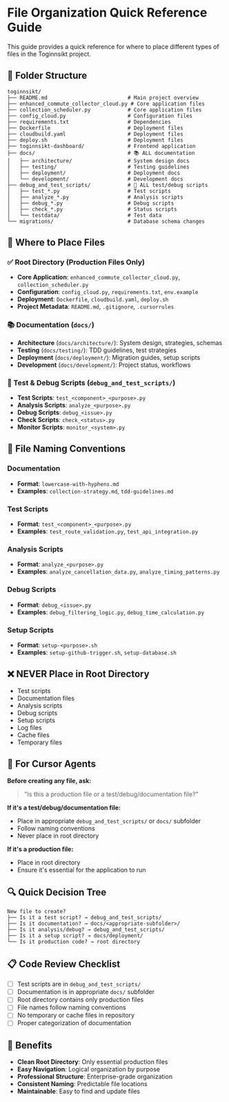 # File Organization Quick Reference Guide

This guide provides a quick reference for where to place different types of files in the Toginnsikt project.

## 📁 Folder Structure

```
toginnsikt/
├── README.md                          # Main project overview
├── enhanced_commute_collector_cloud.py # Core application files
├── collection_scheduler.py            # Core application files
├── config_cloud.py                    # Configuration files
├── requirements.txt                   # Dependencies
├── Dockerfile                         # Deployment files
├── cloudbuild.yaml                    # Deployment files
├── deploy.sh                          # Deployment files
├── toginnsikt-dashboard/              # Frontend application
├── docs/                              # 📚 ALL documentation
│   ├── architecture/                  # System design docs
│   ├── testing/                       # Testing guidelines
│   ├── deployment/                    # Deployment docs
│   └── development/                   # Development docs
├── debug_and_test_scripts/            # 🧪 ALL test/debug scripts
│   ├── test_*.py                      # Test scripts
│   ├── analyze_*.py                   # Analysis scripts
│   ├── debug_*.py                     # Debug scripts
│   ├── check_*.py                     # Status scripts
│   └── testdata/                      # Test data
└── migrations/                        # Database schema changes
```

## 🎯 Where to Place Files

### ✅ Root Directory (Production Files Only)
- **Core Application**: `enhanced_commute_collector_cloud.py`, `collection_scheduler.py`
- **Configuration**: `config_cloud.py`, `requirements.txt`, `env.example`
- **Deployment**: `Dockerfile`, `cloudbuild.yaml`, `deploy.sh`
- **Project Metadata**: `README.md`, `.gitignore`, `.cursorrules`

### 📚 Documentation (`docs/`)
- **Architecture** (`docs/architecture/`): System design, strategies, schemas
- **Testing** (`docs/testing/`): TDD guidelines, test strategies
- **Deployment** (`docs/deployment/`): Migration guides, setup scripts
- **Development** (`docs/development/`): Project status, workflows

### 🧪 Test & Debug Scripts (`debug_and_test_scripts/`)
- **Test Scripts**: `test_<component>_<purpose>.py`
- **Analysis Scripts**: `analyze_<purpose>.py`
- **Debug Scripts**: `debug_<issue>.py`
- **Check Scripts**: `check_<status>.py`
- **Monitor Scripts**: `monitor_<system>.py`

## 📝 File Naming Conventions

### Documentation
- **Format**: `lowercase-with-hyphens.md`
- **Examples**: `collection-strategy.md`, `tdd-guidelines.md`

### Test Scripts
- **Format**: `test_<component>_<purpose>.py`
- **Examples**: `test_route_validation.py`, `test_api_integration.py`

### Analysis Scripts
- **Format**: `analyze_<purpose>.py`
- **Examples**: `analyze_cancellation_data.py`, `analyze_timing_patterns.py`

### Debug Scripts
- **Format**: `debug_<issue>.py`
- **Examples**: `debug_filtering_logic.py`, `debug_time_calculation.py`

### Setup Scripts
- **Format**: `setup-<purpose>.sh`
- **Examples**: `setup-github-trigger.sh`, `setup-database.sh`

## ❌ NEVER Place in Root Directory

- Test scripts
- Documentation files
- Analysis scripts
- Debug scripts
- Setup scripts
- Log files
- Cache files
- Temporary files

## 🤖 For Cursor Agents

**Before creating any file, ask:**
> "Is this a production file or a test/debug/documentation file?"

**If it's a test/debug/documentation file:**
- Place in appropriate `debug_and_test_scripts/` or `docs/` subfolder
- Follow naming conventions
- Never place in root directory

**If it's a production file:**
- Place in root directory
- Ensure it's essential for the application to run

## 🔍 Quick Decision Tree

```
New file to create?
├── Is it a test script? → debug_and_test_scripts/
├── Is it documentation? → docs/<appropriate-subfolder>/
├── Is it analysis/debug? → debug_and_test_scripts/
├── Is it a setup script? → docs/deployment/
└── Is it production code? → root directory
```

## 📋 Code Review Checklist

- [ ] Test scripts are in `debug_and_test_scripts/`
- [ ] Documentation is in appropriate `docs/` subfolder
- [ ] Root directory contains only production files
- [ ] File names follow naming conventions
- [ ] No temporary or cache files in repository
- [ ] Proper categorization of documentation

## 🎯 Benefits

- **Clean Root Directory**: Only essential production files
- **Easy Navigation**: Logical organization by purpose
- **Professional Structure**: Enterprise-grade organization
- **Consistent Naming**: Predictable file locations
- **Maintainable**: Easy to find and update files
